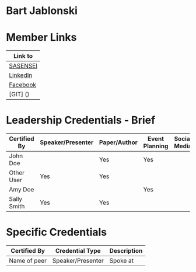 # Bart Jablonski

# Member Links
|Link to |
|--------|
|[SASENSEI]()   |
|[LinkedIn]()   |
|[Facebook]()   |
|[GIT]     ()   |

# Leadership Credentials - Brief

|Certified By      |Speaker/Presenter | Paper/Author | Event Planning | Social Media | Training | Group Management | SAS Skills |
|------------------|------------------|--------------|----------------|--------------|----------|------------------|------------|
|John Doe          |                  |    Yes       | Yes            |              |          |                  |            |
|Other User        | Yes              |    Yes       |                |              |          |                  |            |
|Amy  Doe          |                  |              | Yes            |              |          |                  |            |
|Sally Smith       | Yes              |    Yes       |                |              |          |                  |            |

# Specific Credentials
|Certified By      |Credential Type   |Description                     |
|------------------|------------------|--------------------------------|
|Name of peer      |Speaker/Presenter |Spoke at   |

